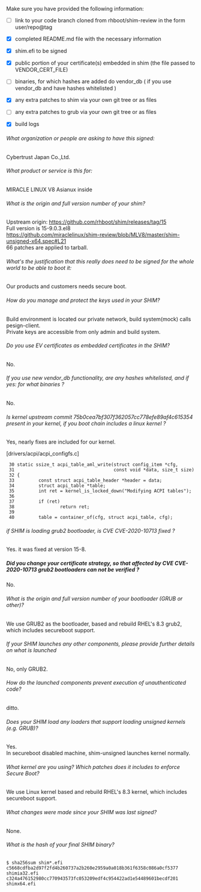 Make sure you have provided the following information:

 - [ ] link to your code branch cloned from rhboot/shim-review in the form user/repo@tag
 - [x] completed README.md file with the necessary information
 - [x] shim.efi to be signed
 - [x] public portion of your certificate(s) embedded in shim (the file passed to VENDOR_CERT_FILE)
 - [ ] binaries, for which hashes are added do vendor_db ( if you use vendor_db and have hashes whitelisted )
 - [x] any extra patches to shim via your own git tree or as files
 - [ ] any extra patches to grub via your own git tree or as files
 - [x] build logs


###### What organization or people are asking to have this signed:
Cybertrust Japan Co.,Ltd.  

###### What product or service is this for:
MIRACLE LINUX V8 Asianux inside  

###### What is the origin and full version number of your shim?
Upstream origin: https://github.com/rhboot/shim/releases/tag/15  
Full version is 15-9.0.3.el8  
https://github.com/miraclelinux/shim-review/blob/MLV8/master/shim-unsigned-x64.spec#L21  
66 patches are applied to tarball.  

###### What's the justification that this really does need to be signed for the whole world to be able to boot it:
Our products and customers needs secure boot.  

###### How do you manage and protect the keys used in your SHIM?
Build environment is located our private network, build system(mock) calls pesign-client.  
Private keys are accessible from only admin and build system.  

###### Do you use EV certificates as embedded certificates in the SHIM?
No.  

###### If you use new vendor_db functionality, are any hashes whitelisted, and if yes: for what binaries ?
No.  

###### Is kernel upstream commit 75b0cea7bf307f362057cc778efe89af4c615354 present in your kernel, if you boot chain includes a linux kernel ?
Yes, nearly fixes are included for our kernel.  

[drivers/acpi/acpi_configfs.c]
```
 30 static ssize_t acpi_table_aml_write(struct config_item *cfg,
 31                                     const void *data, size_t size)
 32 {
 33         const struct acpi_table_header *header = data;
 34         struct acpi_table *table;
 35         int ret = kernel_is_locked_down("Modifying ACPI tables");
 36
 37         if (ret)
 38                 return ret;
 39
 40         table = container_of(cfg, struct acpi_table, cfg);
```

###### if SHIM is loading grub2 bootloader, is CVE CVE-2020-10713 fixed ?
Yes. it was fixed at version 15-8.  

##### Did you change your certificate strategy, so that affected by CVE CVE-2020-10713 grub2 bootloaders can not be verified ?
No.  

###### What is the origin and full version number of your bootloader (GRUB or other)?
We use GRUB2 as the bootloader, based and rebuild RHEL's 8.3 grub2, which includes secureboot support.  

###### If your SHIM launches any other components, please provide further details on what is launched
No, only GRUB2.  

###### How do the launched components prevent execution of unauthenticated code?
ditto.  

###### Does your SHIM load any loaders that support loading unsigned kernels (e.g. GRUB)?
Yes.  
In secureboot disabled machine, shim-unsigned launches kernel normally.  

###### What kernel are you using? Which patches does it includes to enforce Secure Boot?
We use Linux kernel based and rebuild RHEL's 8.3 kernel, which includes secureboot support.  

###### What changes were made since your SHIM was last signed?
None.  

###### What is the hash of your final SHIM binary?
```
$ sha256sum shim*.efi
c5668cdfba2d97f2fd4b260737a2b260e2959a0a018b361f6358c086a0cf5377  shimia32.efi
c324a476152980cc770943573fc053209edf4c954422ad1e54489601becdf201  shimx64.efi
```
